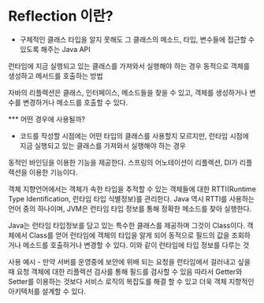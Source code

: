 # Reflection 이란?

- 구체적인 클래스 타입을 알지 못해도 그 클래스의 메소드, 타입, 변수들에 접근할 수 있도록 해주는 Java API

런타임에 지금 실행되고 있는 클래스를 가져와서 실행해야 하는 경우
동적으로 객체를 생성하고 메서드를 호출하는 방법

자바의 리플렉션은 클래스, 인터페이스, 메소드들을 찾을 수 있고, 객체를 생성하거나 변수를 변경하거나 메소드를 호출할 수 있다.

*** 어떤 경우에 사용될까?

- 코드를 작성할 시점에는 어떤 타입의 클래스를 사용할지 모르지만, 런타임 시점에
지금 실행되고 있는 클래스를 가져와서 실행해야 하는 경우

동적인 바인딩을 이용한 기능을 제공한다.
스프링의 어노테이션이 리플렉션, DI가 리플렉션을 이용한 기능이다.


객체 지향언어에서는 객체가 속한 타입을 추적할 수 있는 객체들에 대한 
RTTI(Runtime Type Identification, 런타임 타입 식별정보)를 관리한다.
Java 역시 RTTI를 사용하는 언어 중의 하나이며, JVM은 런타임 타입 정보를 통해
정확한 메소드를 찾아 실행한다.

Java는 런타임 타입정보를 담고 있는 특수한 클래스를 제공하며 그것이 Class이다.
객체에서 Class를 얻어 런타임에 객체의 타입을 알게 되어 동적으로 필드의 값을 조회하거나 메소드를 호출하거나 변경할 수 있다. 이와 같이 런타임에 타입 정보를 
다루는 것

사용 예시 - 만약 서버를 운영중에 보안에 위배 되는 요청을 런타임에서 걸러내고 싶을 때 요청 객체에 대한 리플렉션 검사를 통해 필드를 검사할 수 있음
따라서 Getter와 Setter를 이용하는 것보다 서비스 로직의 복잡도를 해결 할 수 있고
더욱 객체 지향적인 아키텍처를 설계할 수 있다.
